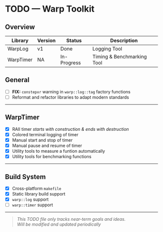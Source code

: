 # TODO — Warp Toolkit

## Overview

|Library  |Version|Status     |Description               |
|---------|-------|-----------|--------------------------|
|WarpLog  |v1     |Done       |Logging Tool              |
|WarpTimer|NA     |In-Progress|Timing & Benchmarking Tool|

## General
- [ ] **FIX:** `constepxr` warning in `warp::log::tag` factory functions
- [ ] Reformat and refactor libraries to adapt modern standards 

---

## WarpTimer
- [x] RAII timer *starts with construction & ends with destruction*
- [x] Colored terminal logging of timer
- [x] Manual start and stop of timer
- [x] Manual pause and resume of timer
- [x] Utility tools to measure a funtion automatically
- [x] Utility tools for benchmarking functions

---

## Build System
- [x] Cross-platform `makefile`
- [x] Static library build support
- [x] `warp::log` support
- [ ] `warp::timer` support

---

> *This TODO file only tracks near-term goals and ideas.  
> Will be modified and updated periodically*